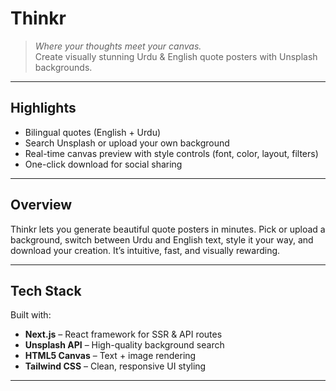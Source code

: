 # Thinkr

> *Where your thoughts meet your canvas.*  
> Create visually stunning Urdu & English quote posters with Unsplash backgrounds.

---

##  Highlights
-  Bilingual quotes (English + Urdu)  
-  Search Unsplash or upload your own background  
-  Real-time canvas preview with style controls (font, color, layout, filters)  
-  One-click download for social sharing  

---

##  Overview
Thinkr lets you generate beautiful quote posters in minutes. Pick or upload a background, switch between Urdu and English text, style it your way, and download your creation. It’s intuitive, fast, and visually rewarding.

---


##  Tech Stack
Built with:

- **Next.js** – React framework for SSR & API routes  
- **Unsplash API** – High-quality background search  
- **HTML5 Canvas** – Text + image rendering  
- **Tailwind CSS** – Clean, responsive UI styling  

---
